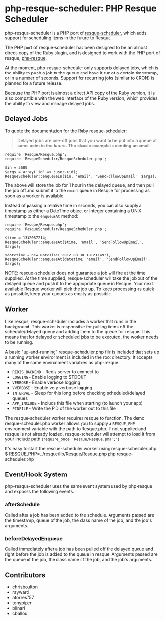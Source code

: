 php-resque-scheduler: PHP Resque Scheduler
==========================================

php-resque-scheduler is a PHP port of [resque-scheduler](http://github.com/defunkt/resque),
which adds support for scheduling items in the future to Resque.

The PHP port of resque-scheduler has been designed to be an almost direct-copy
of the Ruby plugin, and is designed to work with the PHP port of resque,
[php-resque](http://github.com/chrisboulton/php-resque).

At the moment, php-resque-scheduler only supports delayed jobs, which is the
ability to push a job to the queue and have it run at a certain timestamp, or
in a number of seconds. Support for recurring jobs (similar to CRON) is planned
for a future release.

Because the PHP port is almost a direct API copy of the Ruby version, it is also
compatible with the web interface of the Ruby version, which provides the
ability to view and manage delayed jobs.

## Delayed Jobs

To quote the documentation for the Ruby resque-scheduler:

> Delayed jobs are one-off jobs that you want to be put into a queue at some
point in the future. The classic example is sending an email:

    require 'Resque/Resque.php';
    require 'ResqueScheduler/ResqueScheduler.php';
   
    $in = 3600;
    $args = array('id' => $user->id);
    ResqueScheduler::enqueueIn($in, 'email', 'SendFollowUpEmail', $args);

The above will store the job for 1 hour in the delayed queue, and then pull the
job off and submit it to the `email` queue in Resque for processing as soon as
a worker is available.

Instead of passing a relative time in seconds, you can also supply a timestamp
as either a DateTime object or integer containing a UNIX timestamp to the
`enqueueAt` method:

	require 'Resque/Resque.php';
    require 'ResqueScheduler/ResqueScheduler.php';
    
    $time = 1332067214;
    ResqueScheduler::enqueueAt($time, 'email', 'SendFollowUpEmail', $args);

	$datetime = new DateTime('2012-03-18 13:21:49');
	ResqueScheduler::enqueueAt(datetime, 'email', 'SendFollowUpEmail', $args);

NOTE: resque-scheduler does not guarantee a job will fire at the time supplied.
At the time supplied, resque-scheduler will take the job out of the delayed
queue and push it to the appropriate queue in Resque. Your next available Resque
worker will pick the job up. To keep processing as quick as possible, keep your
queues as empty as possible.

## Worker

Like resque, resque-scheduler includes a worker that runs in the background. This
worker is responsible for pulling items off the schedule/delayed queue and adding
them to the queue for resque. This means that for delayed or scheduled jobs to be
executed, the worker needs to be running.

A basic "up-and-running" resque-scheduler.php file is included that sets up a
running worker environment is included in the root directory. It accepts many
of the same environment variables as php-resque:

* `REDIS_BACKEND` - Redis server to connect to
* `LOGGING` - Enable logging to STDOUT
* `VERBOSE` - Enable verbose logging
* `VVERBOSE` - Enable very verbose logging
* `INTERVAL` - Sleep for this long before checking scheduled/delayed queues
* `APP_INCLUDE` - Include this file when starting (to launch your app)
* `PIDFILE` - Write the PID of the worker out to this file

The resque-scheduler worker requires resque to function. The demo
resque-scheduler.php worker allows you to supply a `RESQUE_PHP` environment
variable with the path to Resque.php. If not supplied and resque is not already
loaded, resque-scheduler will attempt to load it from your include path
(`require_once 'Resque/Resque.php';'`)

It's easy to start the resque-scheduler worker using resque-scheduler.php:
    $ RESQUE_PHP=../resque/lib/Resque/Resque.php php resque-scheduler.php

## Event/Hook System

php-resque-scheduler uses the same event system used by php-resque and exposes
the following events.

### afterSchedule

Called after a job has been added to the schedule. Arguments passed are the
timestamp, queue of the job, the class name of the job, and the job's arguments.

### beforeDelayedEnqueue

Called immediately after a job has been pulled off the delayed queue and right
before the job is added to the queue in resque. Arguments passed are the queue
of the job, the class name of the job, and the job's arguments.

## Contributors ##

* chrisboulton
* rayward
* atorres757
* tonypiper
* biinari
* cballou